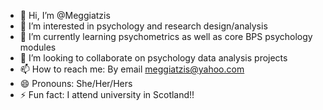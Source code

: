 - 👋 Hi, I’m @Meggiatzis
- 👀 I’m interested in psychology and research design/analysis
- 🌱 I’m currently learning psychometrics as well as core BPS psychology modules
- 💞️ I’m looking to collaborate on psychology data analysis projects
- 📫 How to reach me: By email meggiatzis@yahoo.com
- 😄 Pronouns: She/Her/Hers
- ⚡ Fun fact: I attend university in Scotland!!

<!---
Meggiatzis/Meggiatzis is a ✨ special ✨ repository because its `README.md` (this file) appears on your GitHub profile.
You can click the Preview link to take a look at your changes.
--->
